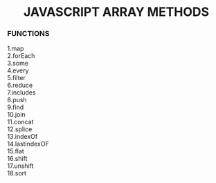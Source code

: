 <h1 align=center > JAVASCRIPT ARRAY METHODS </h1>

### FUNCTIONS <br>
1.map<br>
2.forEach <br>
3.some  <br>
4.every<br>
5.filter <br>
6.reduce <br>
7.includes <br>
8.push <br>
9.find <br>
10.join <br>
11.concat <br>
12.splice <br>
13.indexOf <br>
14.lastindexOF <br>
15.flat <br>
16.shift <br>
17.unshift <br>
18.sort

